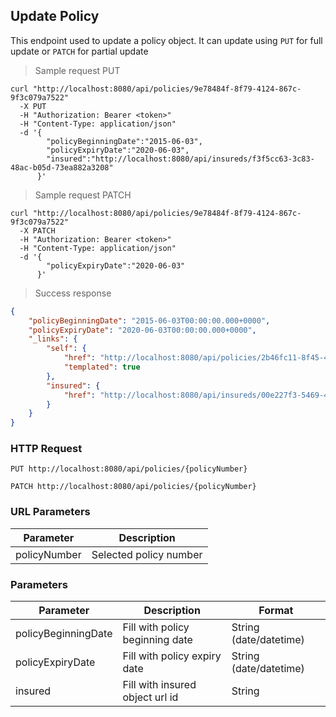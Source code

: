 ## Update Policy

This endpoint used to update a policy object. It can update using <code>PUT</code> for full update or <code>PATCH</code> for partial update

> Sample request PUT

```shell
curl "http://localhost:8080/api/policies/9e78484f-8f79-4124-867c-9f3c079a7522"
  -X PUT
  -H "Authorization: Bearer <token>"
  -H "Content-Type: application/json"
  -d '{
        "policyBeginningDate":"2015-06-03",
        "policyExpiryDate":"2020-06-03",
        "insured":"http://localhost:8080/api/insureds/f3f5cc63-3c83-48ac-b05d-73ea882a3208"
      }'
```

> Sample request PATCH

```shell
curl "http://localhost:8080/api/policies/9e78484f-8f79-4124-867c-9f3c079a7522"
  -X PATCH
  -H "Authorization: Bearer <token>"
  -H "Content-Type: application/json"
  -d '{
        "policyExpiryDate":"2020-06-03"
      }'
```

> Success response

```json
{
    "policyBeginningDate": "2015-06-03T00:00:00.000+0000",
    "policyExpiryDate": "2020-06-03T00:00:00.000+0000",
    "_links": {
        "self": {
            "href": "http://localhost:8080/api/policies/2b46fc11-8f45-43ac-a305-fbe1be4b7dae{?projection}",
            "templated": true
        },
        "insured": {
            "href": "http://localhost:8080/api/insureds/00e227f3-5469-4e3d-ad7a-4c79833358e4"
        }
    }
}
```

### HTTP Request

`PUT http://localhost:8080/api/policies/{policyNumber}`

`PATCH http://localhost:8080/api/policies/{policyNumber}`

### URL Parameters

Parameter | Description
--------- | -----------
policyNumber | Selected policy number

### Parameters

Parameter | Description | Format
--------- | ----------- | ------
policyBeginningDate | Fill with policy beginning date | String (date/datetime)
policyExpiryDate | Fill with policy expiry date | String (date/datetime)
insured | Fill with insured object url id | String